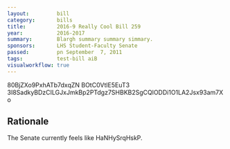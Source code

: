 ```yaml
---
layout:         bill
category:       bills
title:          2016-9 Really Cool Bill 259
year:           2016-2017
summary:        Blargh summary summary simmary.
sponsors:       LHS Student-Faculty Senate
passed:         pn September  7, 2011
tags:           test-bill aiB
visualworkflow: true
---
```



80BjZXo9PxhATb7dxqZN BOtC0VtlE5EuT3 3I8SadkyBDzCILGJxJmkBp2PTdgz7SHBKB2SgCQlODDi1O1LA2Jsx93am7Xo 




Rationale
---------
The Senate currently feels like HaNHySrqHskP.
